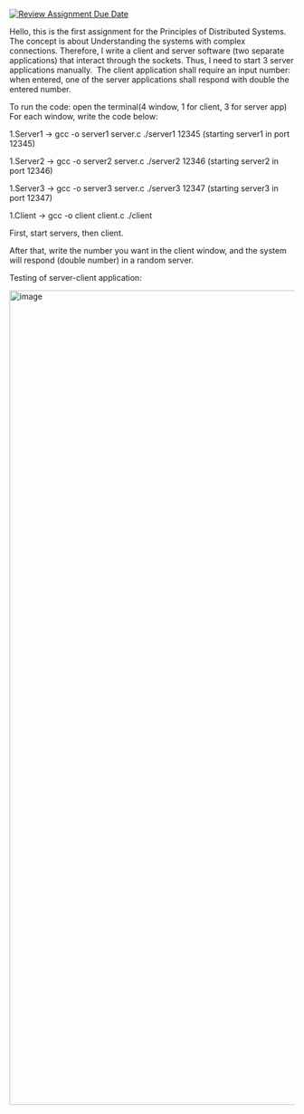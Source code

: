[![Review Assignment Due Date](https://classroom.github.com/assets/deadline-readme-button-24ddc0f5d75046c5622901739e7c5dd533143b0c8e959d652212380cedb1ea36.svg)](https://classroom.github.com/a/Bp585G7b)

Hello, this is the first assignment for the Principles of Distributed Systems. The concept is about Understanding the systems with complex connections. Therefore, I write a client and server software (two separate applications) that interact through the sockets. Thus, I need to start 3 server applications manually.  The client application shall require an input number: when entered, one of the server applications  shall respond with double the entered number.

To run the code: open the terminal(4 window, 1 for client, 3 for server app)
For each window, write the code below:

1.Server1 -> gcc -o server1 server.c
              ./server1 12345 (starting server1 in port 12345)
              
1.Server2 -> gcc -o server2 server.c
              ./server2 12346 (starting server2 in port 12346)
              
1.Server3 -> gcc -o server3 server.c
              ./server3 12347 (starting server3 in port 12347)
              
1.Client -> gcc -o client client.c
              ./client 
              
First, start servers, then client.

After that, write the number you want in the client window, and the system will respond (double number) in a random server.

Testing of server-client application:

<img width="1439" alt="image" src="https://github.com/ADA-GWU/understanding-the-systems-with-complex-connections-alizadeht/assets/78111301/1616f7bc-13ab-480d-8e74-8da5453a6ad0">


    
